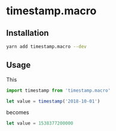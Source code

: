 # timestamp.macro

## Installation

```sh
yarn add timestamp.macro --dev
```

## Usage

This

```js
import timestamp from 'timestamp.macro'

let value = timestamp('2018-10-01')
```

becomes

```js
let value = 1538377200000
```
